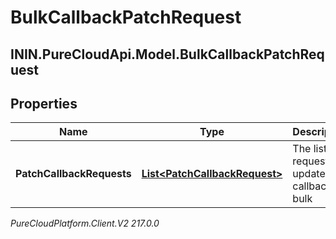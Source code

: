 # BulkCallbackPatchRequest

## ININ.PureCloudApi.Model.BulkCallbackPatchRequest

## Properties

|Name | Type | Description | Notes|
|------------ | ------------- | ------------- | -------------|
| **PatchCallbackRequests** | [**List&lt;PatchCallbackRequest&gt;**](PatchCallbackRequest) | The list of requests to update callbacks in bulk | |



_PureCloudPlatform.Client.V2 217.0.0_
